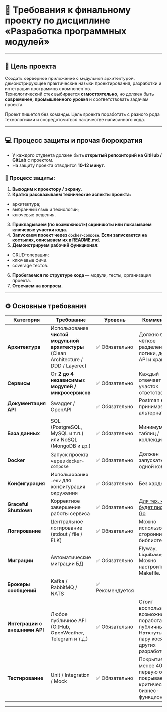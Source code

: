 # 🧩 Требования к финальному проекту по дисциплине «Разработка программных модулей»

---

## 🎯 Цель проекта

Создать серверное приложение с модульной архитектурой, демонстрирующее практические навыки проектирования, разработки и
интеграции программных компонентов.  
Технологический стек выбирается **самостоятельно**, но должен быть **современен, промышленного уровня** и
соответствовать задачам проекта.

Проект пишется без команды.
Цель проекта поработать с разного рода технологиями и сосредоточиться на качестве написанного кода.

---

## 💻 Процесс защиты и прочая бюрократия

- У каждого студента должен быть **открытый репозиторий на GitHub / GitLab** с проектом.
- На защиту проекта отводится **10–12 минут**.

### 🔹 Процесс защиты:
1. **Выходим к проектору / экрану.**
2. **Кратко рассказываем технические аспекты проекта:**
  - архитектура;
  - выбранный язык и технологии;
  - ключевые решения.
3. **Прикладываем (по возможности) скриншоты или показываем ключевые участки кода.**
4. **Запускаем проект через `docker-compose`. Если запускается на костылях, описываем их в README.md.**
5. **Демонстрируем рабочий функционал:**
  - CRUD-операции;
  - ключевые фичи.
  - coverage тестов.
6. **Пробегаемся по структуре кода** — модули, тесты, организация проекта.
7. **Отвечаем на вопросы.**


---

## ⚙️ Основные требования

| Категория                     | Требование                                                                          | Уровень         | Комментарий                                                                                                     |
|-------------------------------|-------------------------------------------------------------------------------------|-----------------|-----------------------------------------------------------------------------------------------------------------|
| **Архитектура**               | Использование **чистой модульной архитектуры** (Clean Architecture / DDD / Layered) | ✅ Обязательно   | Должно быть чёткое разделение логики, домена, API и хранилища                                                   |
| **Сервисы**                   | От **2 до 4 независимых модулей / микросервисов**                                   | ✅ Обязательно   | Каждый отвечает за свой участок ответственности                                                                 |
| **Документация API**          | Swagger / OpenAPI                                                                   | ✅ Обязательно   | Postman не принимается как альтернатива                                                                         |
| **База данных**               | SQL (PostgreSQL, MySQL и т.п.) или NoSQL (MongoDB и др.)                            | ✅ Обязательно   | Минимум 5 таблиц / коллекций                                                                                    |
| **Docker**                    | Запуск проекта через `docker-compose`                                               | ✅ Обязательно   | Должен запускаться одной командой                                                                               |
| **Конфигурация**              | Использование `.env` для конфигурации окружения                                     | ✅ Обязательно   | Без хардкода                                                                                                    |
| **Graceful Shutdown**         | Корректное завершение работы сервиса                                                | ✅ Обязательно   | [Для тех, кто будет писать на Go](https://habr.com/ru/articles/771626/)                                         |
| **Логирование**               | Центральное логирование (stdout / file / ELK)                                       | ✅ Обязательно   | Можно использовать сторонние библиотеки                                                                         |
| **Миграции**                  | Автоматические миграции БД                                                          | ✅ Обязательно   | Flyway, Liquibase, Goose. Можно настроить через Makefile.                                                       |
| **Брокеры сообщений**         | Kafka / RabbitMQ / NATS                                                             | ✅ Рекомендуется |                                                                                                                 |
| **Интеграции с внешними API** | Любое публичное API (GitHub, OpenWeather, Telegram и т.д.)                          | ✅ Обязательно   | Стоит воспользоваться возможностью поработать с публичным API. Наткнуться на пару косяков других разработчиков. |
| **Тестирование**              | Unit / Integration / Mock                                                           | ✅ Обязательно   | Покрытие не менее 40%. В первую очередь покрываем критический бизнес-функционал.                                |

---
